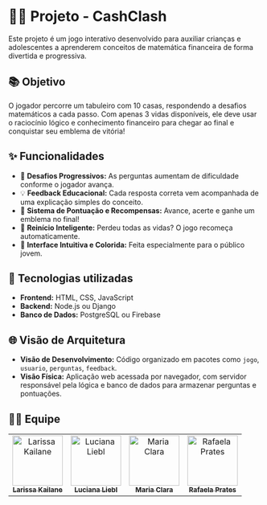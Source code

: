 # 🧠🎲 Projeto - CashClash

Este projeto é um jogo interativo desenvolvido para auxiliar crianças e adolescentes a aprenderem conceitos de matemática financeira de forma divertida e progressiva.

## 📚 Objetivo

O jogador percorre um tabuleiro com 10 casas, respondendo a desafios matemáticos a cada passo. Com apenas 3 vidas disponíveis, ele deve usar o raciocínio lógico e conhecimento financeiro para chegar ao final e conquistar seu emblema de vitória!

## ✨ Funcionalidades

- 🎯 **Desafios Progressivos:** As perguntas aumentam de dificuldade conforme o jogador avança.  
- 💡 **Feedback Educacional:** Cada resposta correta vem acompanhada de uma explicação simples do conceito.  
- 🏅 **Sistema de Pontuação e Recompensas:** Avance, acerte e ganhe um emblema no final!  
- 🔁 **Reinício Inteligente:** Perdeu todas as vidas? O jogo recomeça automaticamente.  
- 📱 **Interface Intuitiva e Colorida:** Feita especialmente para o público jovem.

## 🔧 Tecnologias utilizadas

- **Frontend:** HTML, CSS, JavaScript  
- **Backend:** Node.js ou Django  
- **Banco de Dados:** PostgreSQL ou Firebase  

## 🌐 Visão de Arquitetura

- **Visão de Desenvolvimento:** Código organizado em pacotes como `jogo`, `usuario`, `perguntas`, `feedback`.  
- **Visão Física:** Aplicação web acessada por navegador, com servidor responsável pela lógica e banco de dados para armazenar perguntas e pontuações.

## 👩‍💻 Equipe

<table>
  <tr>
    <td align="center">
      <a href="https://github.com/Larissa-Kailane">
        <img src="https://github.com/Larissa-Kailane.png" width="100px;" alt="Larissa Kailane"/><br />
        <sub><b>Larissa Kailane</b></sub>
      </a>
    </td>
    <td align="center">
      <a href="https://github.com/lucianaliebl">
        <img src="https://github.com/lucianaliebl.png" width="100px;" alt="Luciana Liebl"/><br />
        <sub><b>Luciana Liebl</b></sub>
      </a>
    </td>
    <td align="center">
      <a href="https://github.com/Mariacmv">
        <img src="https://github.com/Mariacmv.png" width="100px;" alt="Maria Clara"/><br />
        <sub><b>Maria Clara</b></sub>
      </a>
    </td>
    <td align="center">
      <a href="https://github.com/RafaPrattes">
        <img src="https://github.com/RafaPrattes.png" width="100px;" alt="Rafaela Prates"/><br />
        <sub><b>Rafaela Prates</b></sub>
      </a>
    </td>
  </tr>
</table>


